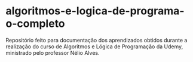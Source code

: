 # algoritmos-e-logica-de-programa-o-completo
Repositório feito para documentação dos aprendizados obtidos durante a realização do curso de Algoritmos e Lógica de Programação da Udemy, ministrado pelo professor Nélio Alves.
